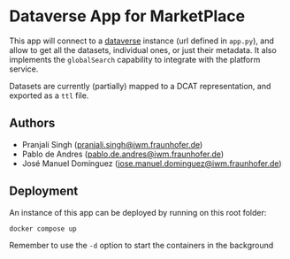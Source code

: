 # Dataverse App for MarketPlace
This app will connect to a [dataverse](https://dataverse.org/) instance (url defined in `app.py`), and allow to get all the datasets, individual ones, or just their metadata.
It also implements the `globalSearch` capability to integrate with the platform service.

Datasets are currently (partially) mapped to a DCAT representation, and exported as a `ttl` file.

## Authors
- Pranjali Singh (pranjali.singh@iwm.fraunhofer.de)
- Pablo de Andres (pablo.de.andres@iwm.fraunhofer.de)
- José Manuel Domínguez (jose.manuel.dominguez@iwm.fraunhofer.de)

## Deployment
An instance of this app can be deployed by running on this root folder:
```sh
docker compose up
```
Remember to use the `-d` option to start the containers in the background
